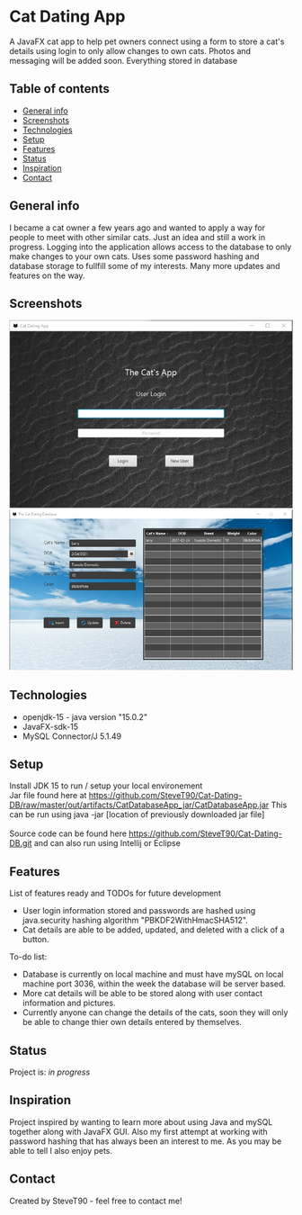 # Cat Dating App

A JavaFX cat app to help pet owners connect using a form to store a cat's details using login to only allow changes to own cats. Photos and messaging will be added soon. Everything stored in database


## Table of contents
* [General info](#general-info)
* [Screenshots](#screenshots)
* [Technologies](#technologies)
* [Setup](#setup)
* [Features](#features)
* [Status](#status)
* [Inspiration](#inspiration)
* [Contact](#contact)

## General info
I became a cat owner a few years ago and wanted to apply a way for people to meet with other similar cats. Just an idea and still a work in progress. Logging into the application allows access to the database to only make changes to your own cats. Uses some password hashing and database storage to fullfill some of my interests. Many more updates and features on the way. 

## Screenshots
![login screen screenshot](https://github.com/SteveT90/Cat-Database/blob/master/src/main/resources/Login%20Screen.jpg?raw=true)
![main database view](https://github.com/SteveT90/Cat-Database/blob/master/src/main/resources/Main%20Screeen.jpg)
## Technologies
* openjdk-15 - java version "15.0.2"
* JavaFX-sdk-15
* MySQL Connector/J 5.1.49 

## Setup
Install JDK 15 to run / setup your local environement <br /> Jar file found here at https://github.com/SteveT90/Cat-Dating-DB/raw/master/out/artifacts/CatDatabaseApp_jar/CatDatabaseApp.jar  This can be run using java -jar [location of previously downloaded jar file] <br /> <br />
Source code can be found here https://github.com/SteveT90/Cat-Dating-DB.git and can also run using Intellij or Eclipse

<!--## Code Examples
Show examples of usage:
`put-your-code-here` -->

## Features
List of features ready and TODOs for future development
* User login information stored and passwords are hashed using java.security hashing algorithm "PBKDF2WithHmacSHA512".
* Cat details are able to be added, updated, and deleted with a click of a button.

To-do list:
* Database is currently on local machine and must have mySQL on local machine port 3036, within the week the database will be server based.
* More cat details will be able to be stored along with user contact information and pictures.
* Currently anyone can change the details of the cats, soon they will only be able to change thier own details entered by themselves.

## Status
Project is: _in progress_

## Inspiration
Project inspired by wanting to learn more about using Java and mySQL together along with JavaFX GUI. Also my first attempt at working with password hashing that has always been an interest to me. As you may be able to tell I also enjoy pets.
## Contact
Created by SteveT90 - feel free to contact me!
